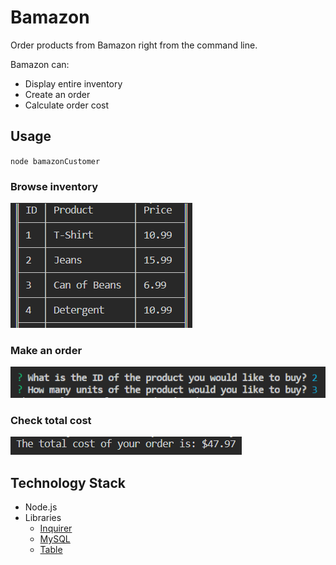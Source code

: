 # Bamazon

Order products from Bamazon right from the command line.

Bamazon can:

- Display entire inventory
- Create an order
- Calculate order cost

## Usage

`node bamazonCustomer`

### Browse inventory

![](./images/inventory.png)

### Make an order

![](./images/create-order.png)

### Check total cost

![](./images/total-cost.png)

## Technology Stack

- Node.js
- Libraries
  - [Inquirer](https://www.npmjs.com/package/inquirer)
  - [MySQL](https://www.npmjs.com/package/mysql)
  - [Table](https://www.npmjs.com/package/table)
